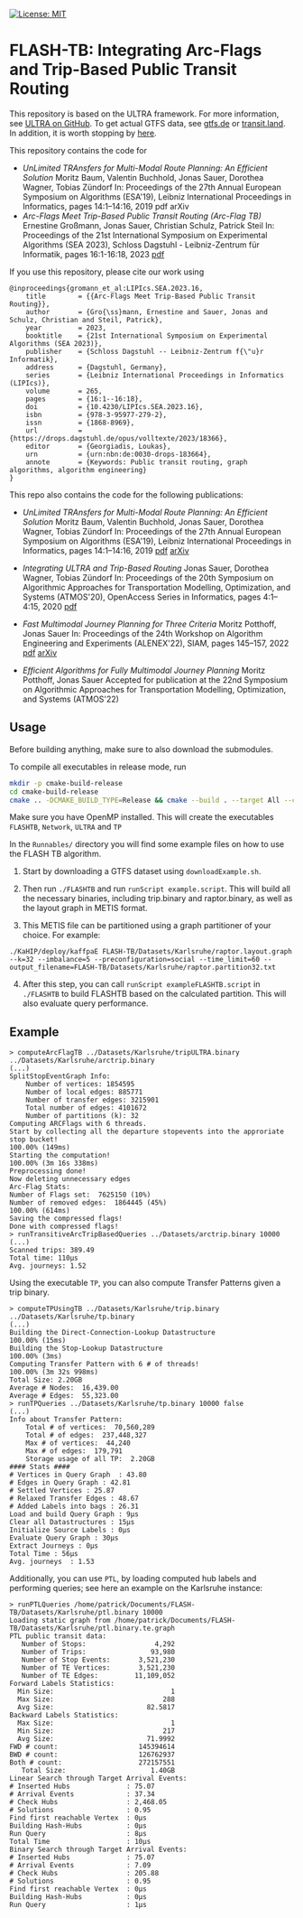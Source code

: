 
[![License: MIT](https://img.shields.io/badge/License-MIT-yellow.svg)](https://opensource.org/licenses/MIT)

# FLASH-TB: Integrating Arc-Flags and Trip-Based Public Transit Routing
This repository is based on the ULTRA framework. For more information, see [ULTRA on GitHub](https://github.com/kit-algo/ULTRA). To get actual GTFS data, see [gtfs.de](https://gtfs.de/) or [transit.land](https://www.transit.land/). In addition, it is worth stopping by [here](https://www.youtube.com/watch?v=dQw4w9WgXcQ).

This repository contains the code for

* *UnLimited TRAnsfers for Multi-Modal Route Planning: An Efficient Solution* Moritz Baum, Valentin Buchhold, Jonas Sauer, Dorothea Wagner, Tobias Zündorf In: Proceedings of the 27th Annual European Symposium on Algorithms (ESA'19), Leibniz International Proceedings in Informatics, pages 14:1–14:16, 2019 pdf arXiv
* *Arc-Flags Meet Trip-Based Public Transit Routing (Arc-Flag TB)* 
Ernestine Großmann, Jonas Sauer, Christian Schulz, Patrick Steil
In: Proceedings of the 21st International Symposium on Experimental Algorithms (SEA 2023), Schloss Dagstuhl - Leibniz-Zentrum für Informatik, pages 16:1-16:18, 2023
[pdf](https://drops.dagstuhl.de/opus/volltexte/2023/18366/pdf/LIPIcs-SEA-2023-16.pdf)

If you use this repository, please cite our work using

```
@inproceedings{gromann_et_al:LIPIcs.SEA.2023.16,
	title        = {{Arc-Flags Meet Trip-Based Public Transit Routing}},
	author       = {Gro{\ss}mann, Ernestine and Sauer, Jonas and Schulz, Christian and Steil, Patrick},
	year         = 2023,
	booktitle    = {21st International Symposium on Experimental Algorithms (SEA 2023)},
	publisher    = {Schloss Dagstuhl -- Leibniz-Zentrum f{\"u}r Informatik},
	address      = {Dagstuhl, Germany},
	series       = {Leibniz International Proceedings in Informatics (LIPIcs)},
	volume       = 265,
	pages        = {16:1--16:18},
	doi          = {10.4230/LIPIcs.SEA.2023.16},
	isbn         = {978-3-95977-279-2},
	issn         = {1868-8969},
	url          = {https://drops.dagstuhl.de/opus/volltexte/2023/18366},
	editor       = {Georgiadis, Loukas},
	urn          = {urn:nbn:de:0030-drops-183664},
	annote       = {Keywords: Public transit routing, graph algorithms, algorithm engineering}
}
```

This repo also contains the code for the following publications:

* *UnLimited TRAnsfers for Multi-Modal Route Planning: An Efficient Solution*
Moritz Baum, Valentin Buchhold, Jonas Sauer, Dorothea Wagner, Tobias Zündorf
In: Proceedings of the 27th Annual European Symposium on Algorithms (ESA'19), Leibniz International Proceedings in Informatics, pages 14:1–14:16, 2019 [pdf](https://drops.dagstuhl.de/opus/volltexte/2019/11135/pdf/LIPIcs-ESA-2019-14.pdf) [arXiv](https://arxiv.org/abs/1906.04832)

* *Integrating ULTRA and Trip-Based Routing*
Jonas Sauer, Dorothea Wagner, Tobias Zündorf
In: Proceedings of the 20th Symposium on Algorithmic Approaches for Transportation Modelling, Optimization, and Systems (ATMOS'20), OpenAccess Series in Informatics, pages 4:1–4:15, 2020 [pdf](http://i11www.ira.uka.de/extra/publications/swz-iultr-20.pdf)

* *Fast Multimodal Journey Planning for Three Criteria*
Moritz Potthoff, Jonas Sauer
In: Proceedings of the 24th Workshop on Algorithm Engineering and Experiments (ALENEX'22), SIAM, pages 145–157, 2022 [pdf](https://epubs.siam.org/doi/epdf/10.1137/1.9781611977042.12) [arXiv](https://arxiv.org/abs/2110.12954)

* *Efficient Algorithms for Fully Multimodal Journey Planning*
Moritz Potthoff, Jonas Sauer
Accepted for publication at the 22nd Symposium on Algorithmic Approaches for Transportation Modelling, Optimization, and Systems (ATMOS'22)

## Usage
Before building anything, make sure to also download the submodules.

To compile all executables in release mode, run

```bash
mkdir -p cmake-build-release
cd cmake-build-release
cmake .. -DCMAKE_BUILD_TYPE=Release && cmake --build . --target All --config Release
```

Make sure you have OpenMP installed. This will create the executables ``FLASHTB``, ``Network``, ``ULTRA`` and ``TP``

 In the ``Runnables/`` directory you will find some example files on how to use the FLASH TB algorithm.

1. Start by downloading a GTFS dataset using ``downloadExample.sh``.

2. Then run ``./FLASHTB`` and run ``runScript example.script``. This will build all the necessary binaries, including trip.binary and raptor.binary, as well as the layout graph in METIS format.

3. This METIS file can be partitioned using a graph partitioner of your choice.  For example:

```./KaHIP/deploy/kaffpaE FLASH-TB/Datasets/Karlsruhe/raptor.layout.graph --k=32 --imbalance=5 --preconfiguration=social --time_limit=60 --output_filename=FLASH-TB/Datasets/Karlsruhe/raptor.partition32.txt```

4. After this step, you can call ``runScript exampleFLASHTB.script`` in ``./FLASHTB`` to build FLASHTB based on the calculated partition. This will also evaluate query performance.

## Example

```
> computeArcFlagTB ../Datasets/Karlsruhe/tripULTRA.binary ../Datasets/Karlsruhe/arctrip.binary
(...)
SplitStopEventGraph Info:
	Number of vertices: 1854595
	Number of local edges: 885771
	Number of transfer edges: 3215901
	Total number of edges: 4101672
	Number of partitions (k): 32
Computing ARCFlags with 6 threads.
Start by collecting all the departure stopevents into the approriate stop bucket!
100.00% (149ms)
Starting the computation!
100.00% (3m 16s 338ms)
Preprocessing done!
Now deleting unnecessary edges
Arc-Flag Stats:
Number of Flags set:  7625150 (10%)
Number of removed edges:  1864445 (45%)
100.00% (614ms)
Saving the compressed flags!
Done with compressed flags!
> runTransitiveArcTripBasedQueries ../Datasets/arctrip.binary 10000
(...)
Scanned trips: 389.49
Total time: 110µs
Avg. journeys: 1.52
```

Using the executable ``TP``, you can also compute Transfer Patterns given a trip binary.
```
> computeTPUsingTB ../Datasets/Karlsruhe/trip.binary ../Datasets/Karlsruhe/tp.binary
(...)
Building the Direct-Connection-Lookup Datastructure
100.00% (15ms)
Building the Stop-Lookup Datastructure
100.00% (3ms)
Computing Transfer Pattern with 6 # of threads!
100.00% (3m 32s 998ms)
Total Size: 2.20GB
Average # Nodes:  16,439.00
Average # Edges:  55,323.00
> runTPQueries ../Datasets/Karlsruhe/tp.binary 10000 false
(...)
Info about Transfer Pattern:
	Total # of vertices:  70,560,289
	Total # of edges:  237,448,327
	Max # of vertices:  44,240
	Max # of edges:  179,791
	Storage usage of all TP:  2.20GB
#### Stats ####
# Vertices in Query Graph  : 43.80
# Edges in Query Graph : 42.81
# Settled Vertices : 25.87
# Relaxed Transfer Edges : 48.67
# Added Labels into bags : 26.31
Load and build Query Graph : 9µs
Clear all Datastructures : 15µs
Initialize Source Labels : 0µs
Evaluate Query Graph : 30µs
Extract Journeys : 0µs
Total Time : 56µs
Avg. journeys  : 1.53
```

Additionally, you can use ``PTL``, by loading computed hub labels and performing queries; see here an example on the Karlsruhe instance:
```
> runPTLQueries /home/patrick/Documents/FLASH-TB/Datasets/Karlsruhe/ptl.binary 10000
Loading static graph from /home/patrick/Documents/FLASH-TB/Datasets/Karlsruhe/ptl.binary.te.graph
PTL public transit data:
   Number of Stops:                 4,292
   Number of Trips:                93,980
   Number of Stop Events:       3,521,230
   Number of TE Vertices:       3,521,230
   Number of TE Edges:         11,109,052
Forward Labels Statistics:   
  Min Size:                             1
  Max Size:                           288
  Avg Size:                       82.5817
Backward Labels Statistics:
  Max Size:                             1
  Min Size:                           217
  Avg Size:                       71.9992
FWD # count:                    145394614
BWD # count:                    126762937
Both # count:                   272157551
   Total Size:                     1.40GB
Linear Search through Target Arrival Events:
# Inserted Hubs              : 75.07
# Arrival Events             : 37.34
# Check Hubs                 : 2,468.05
# Solutions                  : 0.95
Find first reachable Vertex  : 0µs
Building Hash-Hubs           : 0µs
Run Query                    : 8µs
Total Time                   : 10µs
Binary Search through Target Arrival Events:
# Inserted Hubs              : 75.07
# Arrival Events             : 7.09
# Check Hubs                 : 205.88
# Solutions                  : 0.95
Find first reachable Vertex  : 0µs
Building Hash-Hubs           : 0µs
Run Query                    : 1µs
```
